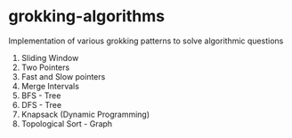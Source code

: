 # grokking-algorithms
Implementation of various grokking patterns to solve algorithmic questions

1. Sliding Window
2. Two Pointers
3. Fast and Slow pointers
4. Merge Intervals
5. BFS - Tree
6. DFS - Tree
7. Knapsack (Dynamic Programming)
8. Topological Sort - Graph
